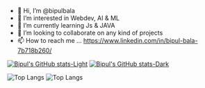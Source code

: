 - 👋 Hi, I’m @bipulbala
- 👀 I’m interested in Webdev, AI & ML
- 🌱 I’m currently learning Js & JAVA
- 💞️ I’m looking to collaborate on any kind of projects
- 📫 How to reach me ... https://www.linkedin.com/in/bipul-bala-7b718b260/
  

[![Bipul's GitHub stats-Light](https://github-readme-stats.vercel.app/api?username=bipulbala&show_icons=true&theme=default#gh-light-mode-only)](https://github.com/bipulbala/github-readme-stats#gh-light-mode-only)
[![Bipul's GitHub stats-Dark](https://github-readme-stats.vercel.app/api?username=bipulbala&show_icons=true&theme=dark#gh-dark-mode-only)](https://github.com/bipulbala/github-readme-stats#gh-dark-mode-only)

 ![Top Langs](https://github-readme-stats.vercel.app/api/top-langs/?username=bipulbala&hide_progress=true&layout=compact#gh-light-mode-only)
 ![Top Langs](https://github-readme-stats.vercel.app/api/top-langs/?username=bipulbala&hide_progress=true&layout=compact#gh-dark-mode-only)
 
  
<!---
bipulbala/bipulbala is a ✨ special ✨ repository because its `README.md` (this file) appears on your GitHub profile.
You can click the Preview link to take a look at your changes.
--->
